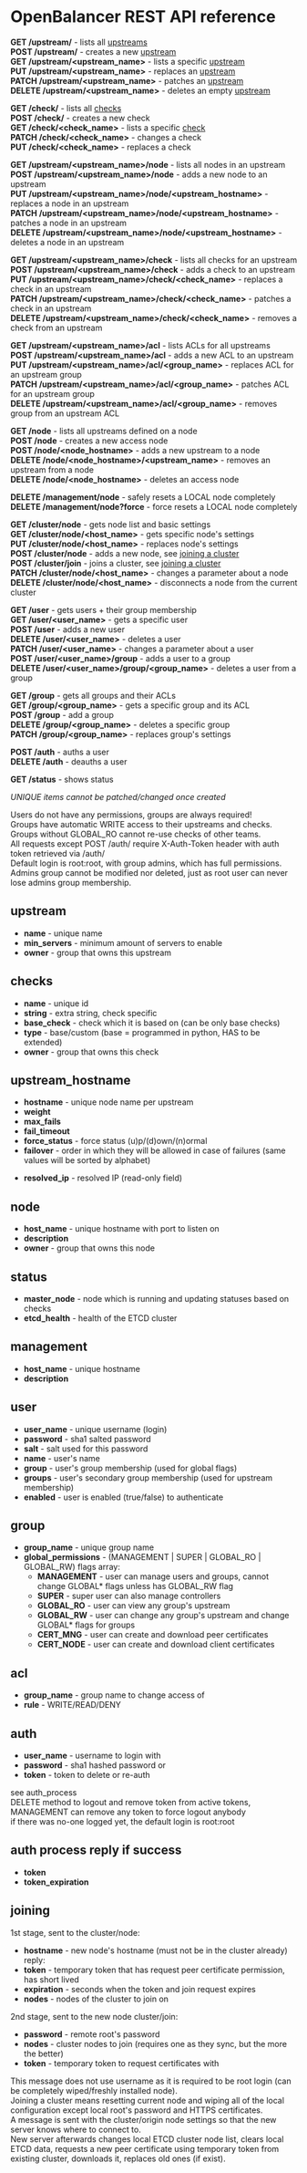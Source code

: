 # OpenBalancer REST API reference

**GET /upstream/** - lists all [upstreams](#upstream)  
**POST /upstream/** - creates a new [upstream](#upstream)  
**GET /upstream/&lt;upstream_name&gt;** - lists a specific [upstream](#upstream)  
**PUT /upstream/&lt;upstream_name&gt;** - replaces an [upstream](#upstream)  
**PATCH /upstream/&lt;upstream_name&gt;** - patches an [upstream](#upstream)  
**DELETE /upstream/&lt;upstream_name&gt;** - deletes an empty [upstream](#upstream)  


**GET /check/** - lists all [checks](#checks)  
**POST /check/** - creates a new check  
**GET /check/&lt;check_name&gt;** - lists a specific [check](#checks)  
**PATCH /check/&lt;check_name&gt;** - changes a check  
**PUT /check/&lt;check_name&gt;** - replaces a check  


**GET /upstream/&lt;upstream_name&gt;/node** - lists all nodes in an upstream  
**POST /upstream/&lt;upstream_name&gt;/node** - adds a new node to an upstream  
**PUT /upstream/&lt;upstream_name&gt;/node/&lt;upstream_hostname&gt;** - replaces a node in an upstream  
**PATCH /upstream/&lt;upstream_name&gt;/node/&lt;upstream_hostname&gt;** - patches a node in an upstream  
**DELETE /upstream/&lt;upstream_name&gt;/node/&lt;upstream_hostname&gt;** - deletes a node in an upstream  


**GET /upstream/&lt;upstream_name&gt;/check** - lists all checks for an upstream  
**POST /upstream/&lt;upstream_name&gt;/check** - adds a check to an upstream  
**PUT /upstream/&lt;upstream_name&gt;/check/&lt;check_name&gt;** - replaces a check in an upstream  
**PATCH /upstream/&lt;upstream_name&gt;/check/&lt;check_name&gt;** - patches a check in an upstream  
**DELETE /upstream/&lt;upstream_name&gt;/check/&lt;check_name&gt;** - removes a check from an upstream  


**GET /upstream/&lt;upstream_name&gt;/acl** - lists ACLs for all upstreams  
**POST /upstream/&lt;upstream_name&gt;/acl** - adds a new ACL to an upstream  
**PUT /upstream/&lt;upstream_name&gt;/acl/&lt;group_name&gt;** - replaces ACL for an upstream group  
**PATCH /upstream/&lt;upstream_name&gt;/acl/&lt;group_name&gt;** - patches ACL for an upstream group  
**DELETE /upstream/&lt;upstream_name&gt;/acl/&lt;group_name&gt;** - removes group from an upstream ACL  


**GET /node** - lists all upstreams defined on a node  
**POST /node** - creates a new access node  
**POST /node/&lt;node_hostname&gt;** - adds a new upstream to a node  
**DELETE /node/&lt;node_hostname&gt;/&lt;upstream_name&gt;** - removes an upstream from a node  
**DELETE /node/&lt;node_hostname&gt;** - deletes an access node  


**DELETE /management/node** - safely resets a LOCAL node completely  
**DELETE /management/node?force** - force resets a LOCAL node completely  


**GET /cluster/node** - gets node list and basic settings  
**GET /cluster/node/&lt;host_name&gt;** - gets specific node's settings  
**PUT /cluster/node/&lt;host_name&gt;** - replaces node's settings  
**POST /cluster/node** - adds a new node, see [joining a cluster](#joining)  
**POST /cluster/join** - joins a cluster, see [joining a cluster](#joining)  
**PATCH /cluster/node/&lt;host_name&gt;** - changes a parameter about a node  
**DELETE /cluster/node/&lt;host_name&gt;** - disconnects a node from the current cluster  


**GET /user** - gets users + their group membership  
**GET /user/&lt;user_name&gt;** - gets a specific user  
**POST /user** - adds a new user  
**DELETE /user/&lt;user_name&gt;** - deletes a user  
**PATCH /user/&lt;user_name&gt;** - changes a parameter about a user  
**POST /user/&lt;user_name&gt;/group** - adds a user to a group  
**DELETE /user/&lt;user_name&gt;/group/&lt;group_name&gt;** - deletes a user from a group  


**GET /group** - gets all groups and their ACLs  
**GET /group/&lt;group_name&gt;** - gets a specific group and its ACL  
**POST /group** - add a group  
**DELETE /group/&lt;group_name&gt;** - deletes a specific group  
**PATCH /group/&lt;group_name&gt;** - replaces group's settings  


**POST /auth** - auths a user  
**DELETE /auth** - deauths a user  


**GET /status** - shows status  


*UNIQUE items cannot be patched/changed once created*  


Users do not have any permissions, groups are always required!  
Groups have automatic WRITE access to their upstreams and checks.  
Groups without GLOBAL_RO cannot re-use checks of other teams.  
All requests except POST /auth/ require X-Auth-Token header with auth token retrieved via /auth/  
Default login is root:root, with group admins, which has full permissions.  
Admins group cannot be modified nor deleted, just as root user can never lose admins group membership.  


## upstream
  - **name** - unique name
  - **min_servers** - minimum amount of servers to enable
  - **owner** - group that owns this upstream
  
## checks
  - **name** - unique id
  - **string** - extra string, check specific
  - **base_check** - check which it is based on (can be only base checks)
  - **type** - base/custom (base = programmed in python, HAS to be extended)
  - **owner** - group that owns this check
  
## upstream_hostname
  * **hostname** - unique node name per upstream
  * **weight**
  * **max_fails**
  * **fail_timeout**
  * **force_status** - force status (u)p/(d)own/(n)ormal
  * **failover** - order in which they will be allowed in case of failures (same values will be sorted by alphabet)

  - **resolved_ip** - resolved IP (read-only field)
  
## node
  - **host_name** - unique hostname with port to listen on
  - **description**
  - **owner** - group that owns this node
  
## status
  - **master_node** - node which is running and updating statuses based on checks
  - **etcd_health** - health of the ETCD cluster
  
## management
  - **host_name** - unique hostname 
  - **description**
  
## user
  - **user_name** - unique username (login)
  - **password** - sha1 salted password
  - **salt** - salt used for this password
  - **name** - user's name
  - **group** - user's group membership (used for global flags)
  - **groups** - user's secondary group membership (used for upstream membership)
  - **enabled** - user is enabled (true/false) to authenticate

## group
  - **group_name** - unique group name
  - **global_permissions** - (MANAGEMENT | SUPER | GLOBAL_RO | GLOBAL_RW) flags array:
    - **MANAGEMENT** - user can manage users and groups, cannot change GLOBAL* flags unless has GLOBAL_RW flag
    - **SUPER** - super user can also manage controllers
    - **GLOBAL_RO** - user can view any group's upstream
    - **GLOBAL_RW** - user can change any group's upstream and change GLOBAL* flags for groups
    - **CERT_MNG** - user can create and download peer certificates
    - **CERT_NODE** - user can create and download client certificates
  
## acl
  - **group_name** - group name to change access of
  - **rule** - WRITE/READ/DENY
  
## auth
  - **user_name** - username to login with
  - **password** - sha1 hashed password
  or
  - **token** - token to delete or re-auth
  
see auth_process  
DELETE method to logout and remove token from active tokens, MANAGEMENT can remove any token to force logout anybody  
if there was no-one logged yet, the default login is root:root  
  
## auth process reply if success
  - **token**
  - **token_expiration**
  
## joining
1st stage, sent to the cluster/node:
  - **hostname** - new node's hostname (must not be in the cluster already)
reply:
  - **token** - temporary token that has request peer certificate permission, has short lived 
  - **expiration** - seconds when the token and join request expires
  - **nodes** - nodes of the cluster to join on
  
2nd stage, sent to the new node cluster/join:
  - **password** - remote root's password
  - **nodes** - cluster nodes to join (requires one as they sync, but the more the better)
  - **token** - temporary token to request certificates with
  
This message does not use username as it is required to be root login (can be completely wiped/freshly installed node).  
Joining a cluster means resetting current node and wiping all of the local configuration except local root's password and HTTPS certificates.  
A message is sent with the cluster/origin node settings so that the new server knows where to connect to.  
New server afterwards changes local ETCD cluster node list, clears local ETCD data, requests a new peer certificate using temporary token from existing cluster, downloads it, replaces old ones (if exist).  
